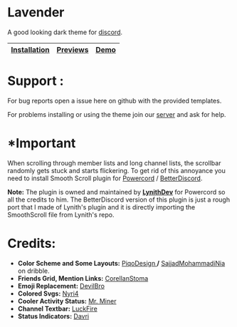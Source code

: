 # Lavender

A good looking dark theme for [discord](https://discord.com/).

| [Installation](https://github.com/Lavender-Discord/Lavender/blob/main/.github/installation.md) | [Previews](https://github.com/Lavender-Discord/Lavender/blob/main/.github/previews.md) | [Demo]() |
| ------------------------------------------------------------ | ------------------------------------------------------------ | -------- |

# Support :

For bug reports open a issue here on github with the provided templates.

For problems installing or using the theme join our [server](https://discord.gg/B9TK7nqRE4) and ask for help.

# *Important

When scrolling through member lists and long channel lists, the scrollbar randomly gets stuck and starts flickering. To get rid of this annoyance you need to install Smooth Scroll plugin for [Powercord](https://github.com/LynithDev/SmoothScrollPowerCord) / [BetterDiscord](https://github.com/Lavender-Discord/Lavender/releases/download/v1.1.0/smoothscrollBD.plugin.js).

**Note:** The plugin is owned and maintained by **[LynithDev](https://github.com/LynithDev)** for Powercord so all the credits to him. The BetterDiscord version of this plugin is just a rough port that I made of Lynith's plugin and it is directly importing the SmoothScroll file from Lynith's repo.

# Credits:

- **Color Scheme and Some Layouts:** [PiqoDesign ](https://dribbble.com/Piqodesign)**/** [SajjadMohammadiNia](https://dribbble.com/SajjadMohammadiNia) on dribble.
- **Friends Grid, Mention Links:** [CorellanStoma](https://github.com/CorellanStoma/)
- **Emoji Replacement:** [DevilBro](https://github.com/mwittrien/)
- **Colored Svgs:** [Nyri4](https://github.com/NYRI4/)
- **Cooler Activity Status:** [Mr. Miner](https://github.com/mr-miner1/)
- **Channel Textbar:** [LuckFire](https://github.com/Discord-Theme-Addons/bubble-bar)
- **Status Indicators:** [Davri](https://github.com/Davr1)
